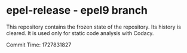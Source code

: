 # epel-release - epel9 branch

This repository contains the frozen state of the repository.
Its history is cleared. It is used only for static code
analysis with Codacy.

Commit Time: 1727831827